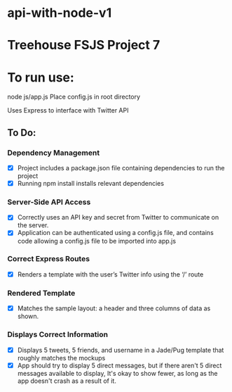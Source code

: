 # api-with-node-v1
# Treehouse FSJS Project 7

# To run use:
node js/app.js
Place config.js in root directory

Uses Express to interface with Twitter API

## To Do:
### Dependency Management
- [x] Project includes a package.json file containing dependencies to run the project
- [x] Running npm install installs relevant dependencies

### Server-Side API Access
- [x] Correctly uses an API key and secret from Twitter to communicate on the server.
- [x] Application can be authenticated using a config.js file, and contains code allowing a config.js file to be imported into app.js

### Correct Express Routes
- [x] Renders a template with the user’s Twitter info using the ‘/’ route

### Rendered Template
- [x] Matches the sample layout: a header and three columns of data as shown.

### Displays Correct Information
- [x] Displays 5 tweets, 5 friends, and username in a Jade/Pug template that roughly matches the mockups
- [x] App should try to display 5 direct messages, but if there aren't 5 direct messages available to display, It's okay to show fewer, as long as the app doesn't crash as a result of it.
